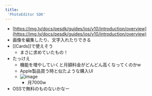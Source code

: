 ```yaml
---
title:
 'PhotoEditor SDK'
---
```


- [https://img.ly/docs/pesdk/guides/ios/v10/introduction/overview](https://img.ly/docs/pesdk/guides/ios/v10/introduction/overview)
- 画像を編集したり、文字入れたりできる
- [[Cards]]で使えそう
    - まさに求めていたもの！
- たっけえ
    - 機能を増やしていくと月額料金がどんどん高くなってくのかw
    - Apple製品買う時と似たような購入UI
    - ![image](https://gyazo.com/96a4d68eb6b807dc89e4f18b9f6d02f1/thumb/1000)
        - 月7000w
- OSSで無料のものないかなー

